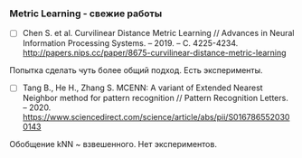 ### Metric Learning - свежие работы
- [ ] Chen S. et al. Curvilinear Distance Metric Learning // Advances in Neural Information Processing Systems. – 2019. – С. 4225-4234. http://papers.nips.cc/paper/8675-curvilinear-distance-metric-learning

Попытка сделать чуть более общий подход. Есть эксперименты.
- [ ] Tang B., He H., Zhang S. MCENN: A variant of Extended Nearest Neighbor method for pattern recognition // Pattern Recognition Letters. – 2020. https://www.sciencedirect.com/science/article/abs/pii/S0167865520300143
 
Обобщение kNN ~ взвешенного. Нет экспериментов.




